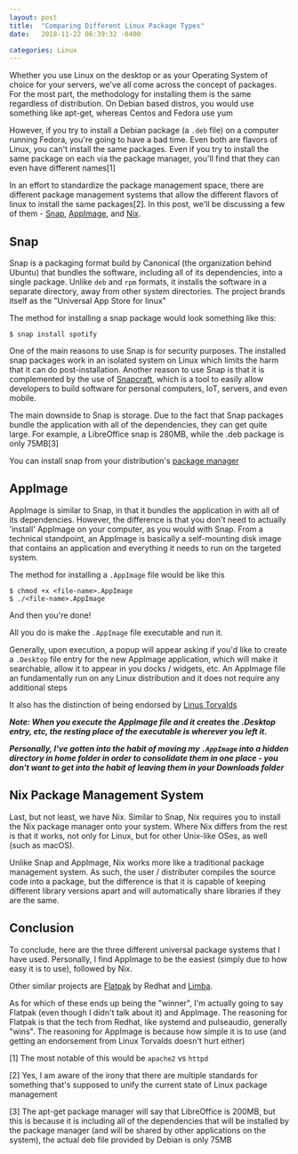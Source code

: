 ```yaml
---
layout: post
title:  "Comparing Different Linux Package Types"
date:   2018-11-22 06:39:32 -0400

categories: Linux
---
```


Whether you use Linux on the desktop or as your Operating System of choice for your servers, we've all come across the concept of packages. For the most part, the methodology for installing them is the same regardless of distribution. On Debian based distros, you would use something like apt-get, whereas Centos and Fedora use yum

However, if you try to install a Debian package (a `.deb` file) on a computer running Fedora, you're going to have a bad time. Even both are flavors of Linux, you can't install the same packages. Even if you try to install the same package on each via the package manager, you'll find that they can even have different names[1]

In an effort to standardize the package management space, there are different package management systems that allow the different flavors of linux to install the same packages[2]. In this post, we'll be discussing a few of them - [Snap][snap], [AppImage][appimage], and [Nix][nix].

## Snap
Snap is a packaging format build by Canonical (the organization behind Ubuntu) that bundles the software, including all of its dependencies, into a single package. Unlike `deb` and `rpm` formats, it installs the software in a separate directory, away from other system directories. The project brands itself as the "Universal App Store for linux"

The method for installing a snap package would look something like this:

`$ snap install spotify`

One of the main reasons to use Snap is for security purposes. The installed snap packages work in an isolated system on Linux which limits the harm that it can do post-installation. Another reason to use Snap is that it is complemented by the use of [Snapcraft][snapcraft], which is a tool to easily allow developers to build software for personal computers, IoT, servers, and even mobile.

The main downside to Snap is storage. Due to the fact that Snap packages bundle the application with all of the dependencies, they can get quite large. For example, a LibreOffice snap is 280MB, while the .deb package is only 75MB[3]


You can install snap from your distribution's [package manager][snap-install]


## AppImage
AppImage is similar to Snap, in that it bundles the application in with all of its dependencies. However, the difference is that you don't need to actually 'install' AppImage on your computer, as you would with Snap. From a technical standpoint, an AppImage is basically a self-mounting disk image that contains an application and everything it needs to run on the targeted system.

The method for installing a `.AppImage` file would be like this
```
$ chmod +x <file-name>.AppImage
$ ./<file-name>.AppImage
```
And then you're done!

All you do is make the `.AppImage` file executable and run it.

Generally, upon execution, a popup will appear asking if you'd like to create a `.Desktop` file entry for the new AppImage application, which will make it searchable, allow it to appear in you docks / widgets, etc. An AppImage file an fundamentally run on any Linux distribution and it does not require any additional steps

It also has the distinction of being endorsed by [Linus Torvalds][appimage-endorse]

***Note: When you execute the AppImage file and it creates the .Desktop entry, etc, the resting place of the executable is wherever you left it.***

***Personally, I've gotten into the habit of moving my `.AppImage` into a hidden directory in home folder in order to consolidate them in one place - you don't want to get into the habit of leaving them in your Downloads folder***


## Nix Package Management System
Last, but not least, we have Nix. Similar to Snap, Nix requires you to install the Nix package manager onto your system. Where Nix differs from the rest is that it works, not only for Linux, but for other Unix-like OSes, as well (such as macOS).

Unlike Snap and AppImage, Nix works more like a traditional package management system. As such, the user / distributer compiles the source code into a package, but the difference is that it is capable of keeping different library versions apart and will automatically share libraries if they are the same.

## Conclusion
To conclude, here are the three different universal package systems that I have used. Personally, I find AppImage to be the easiest (simply due to how easy it is to use), followed by Nix.

Other similar projects are [Flatpak][flatpak] by Redhat and [Limba][limba].

As for which of these ends up being the "winner", I'm actually going to say Flatpak (even though I didn't talk about it) and AppImage. The reasoning for Flatpak is that the tech from Redhat, like systemd and pulseaudio, generally "wins". The reasoning for AppImage is because how simple it is to use (and getting an endorsement from Linux Torvalds doesn't hurt either)



[1] The most notable of this would be `apache2` vs `httpd`

[2] Yes, I am aware of the irony that there are multiple standards for something that's supposed to unify  the current state of Linux package management

[3] The apt-get package manager will say that LibreOffice is 200MB, but this is because it is including all of the dependencies that will be installed by the package manager (and will be shared by other applications on the system), the actual deb file provided by Debian is only 75MB


[snapcraft]: https://developer.ubuntu.com/snapcraft
[snap-install]: https://docs.snapcraft.io/installing-snapd/6735
[snap]: https://snapcraft.io/
[appimage]: https://appimage.org/
[appimage-endorse]: https://plus.google.com/+LinusTorvalds/posts/WyrATKUnmrS
[nix]: https://nixos.org/nix/
[flatpak]: https://www.flatpak.org/
[limba]: https://github.com/ximion/limba